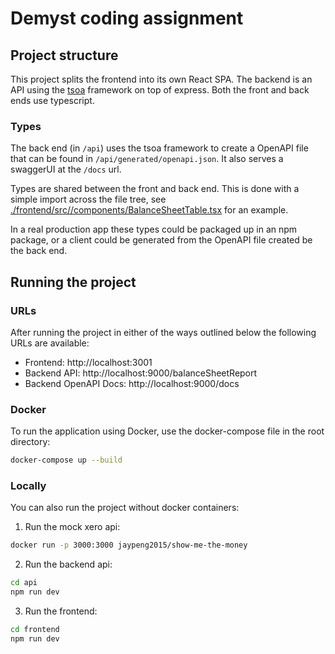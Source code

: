 # Demyst coding assignment

## Project structure

This project splits the frontend into its own React SPA. The backend is an API using the [tsoa](https://tsoa-community.github.io/docs/) framework on top of express. Both the front and back ends use typescript.

### Types

The back end (in `/api`) uses the tsoa framework to create a OpenAPI file that can be found in `/api/generated/openapi.json`. It also serves a swaggerUI at the `/docs` url.

Types are shared between the front and back end. This is done with a simple import across the file tree, see [./frontend/src//components/BalanceSheetTable.tsx](BalanceSheetTable.tsx) for an example.

In a real production app these types could be packaged up in an npm package, or a client could be generated from the OpenAPI file created be the back end.

## Running the project

### URLs
After running the project in either of the ways outlined below the following URLs are available:

* Frontend: http://localhost:3001
* Backend API: http://localhost:9000/balanceSheetReport
* Backend OpenAPI Docs: http://localhost:9000/docs


### Docker

To run the application using Docker, use the docker-compose file in the root directory:
   ```sh
   docker-compose up --build
   ```

### Locally

You can also run the project without docker containers:

1. Run the mock xero api:
```sh
docker run -p 3000:3000 jaypeng2015/show-me-the-money
```

2. Run the backend api:
```sh
cd api
npm run dev
```

3. Run the frontend:
```sh
cd frontend
npm run dev
```